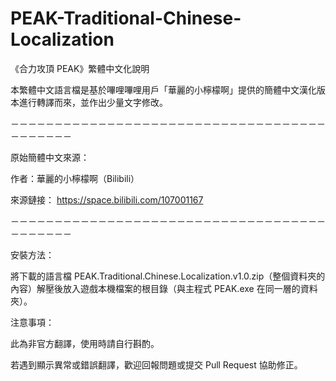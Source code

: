 # PEAK-Traditional-Chinese-Localization
《合力攻頂 PEAK》繁體中文化說明

本繁體中文語言檔是基於嗶哩嗶哩用戶「華麗的小檸檬啊」提供的簡體中文漢化版本進行轉譯而來，並作出少量文字修改。

－－－－－－－－－－－－－－－－－－－－－－－－－－－－－－－－－－－－－－－－－－－

原始簡體中文來源：

作者：華麗的小檸檬啊（Bilibili）

來源鏈接：
https://space.bilibili.com/107001167


－－－－－－－－－－－－－－－－－－－－－－－－－－－－－－－－－－－－－－－－－－－

安裝方法：

將下載的語言檔 PEAK.Traditional.Chinese.Localization.v1.0.zip（整個資料夾的內容）解壓後放入遊戲本機檔案的根目錄（與主程式 PEAK.exe 在同一層的資料夾）。


注意事項：

此為非官方翻譯，使用時請自行斟酌。

若遇到顯示異常或錯誤翻譯，歡迎回報問題或提交 Pull Request 協助修正。

